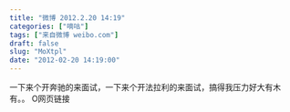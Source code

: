 ```yaml
---
title: "微博 2012.2.20 14:19"
categories: ["嘀咕"]
tags: ["来自微博 weibo.com"]
draft: false
slug: "MoXtpl"
date: "2012-02-20 14:19:00"
---
```


<p>一下来个开奔驰的来面试，一下来个开法拉利的来面试，搞得我压力好大有木有。。 O网页链接 ​​​​</p>
